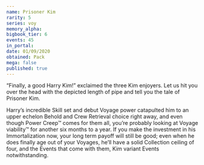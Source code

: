 ```yaml
---
name: Prisoner Kim
rarity: 5
series: voy
memory_alpha:
bigbook_tier: 6
events: 45
in_portal:
date: 01/09/2020
obtained: Pack
mega: false
published: true
---
```


“Finally, a good Harry Kim!” exclaimed the three Kim enjoyers. Let us hit you over the head with the depicted length of pipe and tell you the tale of Prisoner Kim. 

Harry’s incredible Skill set and debut Voyage power catapulted him to an upper echelon Behold and Crew Retrieval choice right away, and even though Power Creep™ comes for them all, you’re probably looking at Voyage viability™ for another six months to a year. If you make the investment in his Immortalization now, your long term payoff will still be good; even when he does finally age out of your Voyages, he’ll have a solid Collection ceiling of four, and the Events that come with them, Kim variant Events notwithstanding.
